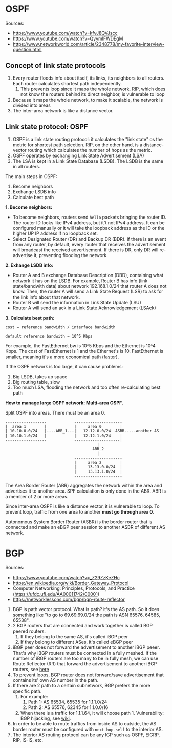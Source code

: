 # OSPF

Sources:

- https://www.youtube.com/watch?v=kfvJ8QVJscc
- https://www.youtube.com/watch?v=QyymlFWDEgM
- https://www.networkworld.com/article/2348778/my-favorite-interview-question.html

## Concept of link state protocols

1. Every router floods info about itself, its links, its neighbors to all routers. Each router calculates shortest path independently.
   1. This prevents loop since it maps the whole network. RIP, which does not know the routers behind its direct neighbor, is vulnerable to loop
2. Because it maps the whole network, to make it scalable, the network is divided into areas
3. The inter-area network is like a distance vector.

## Link state protocol: OSPF

1. OSPF is a link state routing protocol: it calculates the "link state" os the metric for shortest path selection. RIP, on the other hand, is a distance-vector routing which calculates the number of hops as the metric.
2. OSPF operates by exchanging Link State Advertisement (LSA)
3. The LSA is kept in a Link State Database (LSDB). The LSDB is the same in all routers.

The main steps in OSPF:

1. Become neighbors
2. Exchange LSDB info
3. Calculate best path


**1. Become neighbors:**

- To become neighbors, routers send `hello` packets bringing the router ID. The router ID looks like IPv4 address, but it't not IPv4 address. It can be configured manually or it will take the loopback address as the ID or the higher UP IP address if no loopback set.
- Select Designated Router (DR) and Backup DR (BDR). If there is an event from any router, by default, every router that receives the advertisement will broadcast the received advertisement. If there is DR, only DR will re-advertise it, preventing flooding the network.

**2. Exhange LSDB info:**

- Router A and B exchange Database Description (DBD), containing what network it has on the LSDB. For example, Router B has info (link state/bandwith data) about network 192.168.1.0/24 that router A does not know. Then, the router A will send a Link State Request (LSR) to ask for the link info about that network.
- Router B will send the information in Link State Update (LSU)
- Router A will send an ack in a Link State Acknowledgement (LSAck)

**3. Calculate best path:**

```
cost = reference bandwidth / interface bandwidth

default reference bandwith = 10^5 Kbps
```

For example, the FastEthernet bw is 10^5 Kbps and the Ethernet is 10^4 Kbps. The cost of FastEthernet is 1 and the Ethernet's is 10. FastEthernet is smaller, meaning it's a more economical path (faster).

If the OSPF network is too large, it can cause problems:

1. Big LSDB, takes up space
2. Big routing table, slow
3. Too much LSA, flooding the network and too often re-calculating best path

**How to manage large OSPF network: Multi-area OSPF.**

Split OSPF into areas. There must be an area 0.

```
------------------            ---------------------
|  area 1        |            |     area 0        |
| 10.10.0.0/24   |----ABR_1---|   12.12.0.0/24  ASBR-----another AS
| 10.10.1.0/24   |            |   12.12.1.0/24    |
------------------            --------------------|
                                        |
                                      ABR_2
                                        |
                              ---------------------
                              |     area 2        |
                              |     13.13.0.0/24  |
                              |     13.13.1.0/24  |
                              ---------------------
```

The Area Border Router (ABR) aggregates the network within the area and advertises it to another area. SPF calculation is only done in the ABR. ABR is a member of 2 or more areas.

Since inter-area OSPF is like a distance vector, it is vulnerable to loop. To prevent loop, traffic from one area to another **must go through area 0**.

Autonomous System Border Router (ASBR) is the border router that is connected and make an eBGP peer session to another ASBR of different AS network.

# BGP

Sources:
- https://www.youtube.com/watch?v=_Z29ZzKeZHc
- https://en.wikipedia.org/wiki/Border_Gateway_Protocol
- Computer Networking: Principles, Protocols, and Practice (https://ufdc.ufl.edu/AA00011742/00001)
- https://networklessons.com/bgp/bgp-route-reflector

1. BGP is path vector protocol. What is path? it's the AS path. So it does something like "to go to 69.69.69.0/24 the path is ASN 65576, 64585, 65538".
2. 2 BGP routers that are connected and work together is called BGP peered routers.
   1. If they belong to the same AS, it's called iBGP peer
   2. If they belong to different ASes, it's called eBGP peer
3. iBGP peer does not forward the advertisement to another iBGP peeer. That's why iBGP routers must be connected in a fully meshed. If the number of iBGP routers are too many to be in fully mesh, we can use Route Reflector (RR) that forward the advertisement to another iBGP routers, see [here](https://networklessons.com/bgp/bgp-route-reflector)
4. To prevent loops, BGP router does not forward/save advertisement that contains its' own AS number in the path.
5. If there are 2 path to a certain subnetwork, BGP prefers the more specific path.
   1. For example:
      1. Path 1: AS 65534, 65535 for 1.1.1.0/24
      2. Path 2: AS 65576, 62345 for 1.1.0.0/16
   2. When there is a traffic for 1.1.1.64, it will choose path 1. Vulnerability: BGP hijacking, see [wiki](https://en.wikipedia.org/wiki/BGP_hijacking).
6. In order to be able to route traffics from inside AS to outside, the AS border router must be configured with `next-hop-self` to the interior AS.
7. The interior AS routing protocol can be any IGP such as OSPF, EIGRP, RIP, IS-IS, etc.